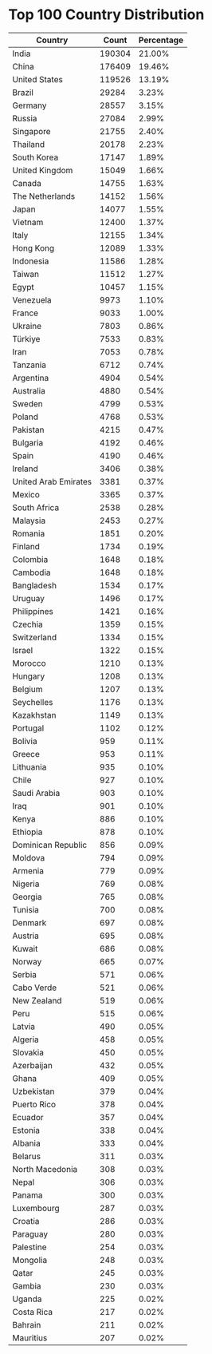 # Top 100 Country Distribution
| Country | Count | Percentage |
|----|----|----|
| India | 190304 | 21.00% |
| China | 176409 | 19.46% |
| United States | 119526 | 13.19% |
| Brazil | 29284 | 3.23% |
| Germany | 28557 | 3.15% |
| Russia | 27084 | 2.99% |
| Singapore | 21755 | 2.40% |
| Thailand | 20178 | 2.23% |
| South Korea | 17147 | 1.89% |
| United Kingdom | 15049 | 1.66% |
| Canada | 14755 | 1.63% |
| The Netherlands | 14152 | 1.56% |
| Japan | 14077 | 1.55% |
| Vietnam | 12400 | 1.37% |
| Italy | 12155 | 1.34% |
| Hong Kong | 12089 | 1.33% |
| Indonesia | 11586 | 1.28% |
| Taiwan | 11512 | 1.27% |
| Egypt | 10457 | 1.15% |
| Venezuela | 9973 | 1.10% |
| France | 9033 | 1.00% |
| Ukraine | 7803 | 0.86% |
| Türkiye | 7533 | 0.83% |
| Iran | 7053 | 0.78% |
| Tanzania | 6712 | 0.74% |
| Argentina | 4904 | 0.54% |
| Australia | 4880 | 0.54% |
| Sweden | 4799 | 0.53% |
| Poland | 4768 | 0.53% |
| Pakistan | 4215 | 0.47% |
| Bulgaria | 4192 | 0.46% |
| Spain | 4190 | 0.46% |
| Ireland | 3406 | 0.38% |
| United Arab Emirates | 3381 | 0.37% |
| Mexico | 3365 | 0.37% |
| South Africa | 2538 | 0.28% |
| Malaysia | 2453 | 0.27% |
| Romania | 1851 | 0.20% |
| Finland | 1734 | 0.19% |
| Colombia | 1648 | 0.18% |
| Cambodia | 1648 | 0.18% |
| Bangladesh | 1534 | 0.17% |
| Uruguay | 1496 | 0.17% |
| Philippines | 1421 | 0.16% |
| Czechia | 1359 | 0.15% |
| Switzerland | 1334 | 0.15% |
| Israel | 1322 | 0.15% |
| Morocco | 1210 | 0.13% |
| Hungary | 1208 | 0.13% |
| Belgium | 1207 | 0.13% |
| Seychelles | 1176 | 0.13% |
| Kazakhstan | 1149 | 0.13% |
| Portugal | 1102 | 0.12% |
| Bolivia | 959 | 0.11% |
| Greece | 953 | 0.11% |
| Lithuania | 935 | 0.10% |
| Chile | 927 | 0.10% |
| Saudi Arabia | 903 | 0.10% |
| Iraq | 901 | 0.10% |
| Kenya | 886 | 0.10% |
| Ethiopia | 878 | 0.10% |
| Dominican Republic | 856 | 0.09% |
| Moldova | 794 | 0.09% |
| Armenia | 779 | 0.09% |
| Nigeria | 769 | 0.08% |
| Georgia | 765 | 0.08% |
| Tunisia | 700 | 0.08% |
| Denmark | 697 | 0.08% |
| Austria | 695 | 0.08% |
| Kuwait | 686 | 0.08% |
| Norway | 665 | 0.07% |
| Serbia | 571 | 0.06% |
| Cabo Verde | 521 | 0.06% |
| New Zealand | 519 | 0.06% |
| Peru | 515 | 0.06% |
| Latvia | 490 | 0.05% |
| Algeria | 458 | 0.05% |
| Slovakia | 450 | 0.05% |
| Azerbaijan | 432 | 0.05% |
| Ghana | 409 | 0.05% |
| Uzbekistan | 379 | 0.04% |
| Puerto Rico | 378 | 0.04% |
| Ecuador | 357 | 0.04% |
| Estonia | 338 | 0.04% |
| Albania | 333 | 0.04% |
| Belarus | 311 | 0.03% |
| North Macedonia | 308 | 0.03% |
| Nepal | 306 | 0.03% |
| Panama | 300 | 0.03% |
| Luxembourg | 287 | 0.03% |
| Croatia | 286 | 0.03% |
| Paraguay | 280 | 0.03% |
| Palestine | 254 | 0.03% |
| Mongolia | 248 | 0.03% |
| Qatar | 245 | 0.03% |
| Gambia | 230 | 0.03% |
| Uganda | 225 | 0.02% |
| Costa Rica | 217 | 0.02% |
| Bahrain | 211 | 0.02% |
| Mauritius | 207 | 0.02% |
